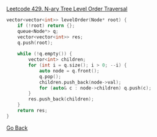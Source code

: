 [Leetcode 429. N-ary Tree Level Order Traversal](https://leetcode.com/problems/n-ary-tree-level-order-traversal/)

```cpp
vector<vector<int>> levelOrder(Node* root) {
    if (!root) return {};
    queue<Node*> q;
    vector<vector<int>> res;
    q.push(root);
    
    while (!q.empty()) {
        vector<int> children;
        for (int i = q.size(); i > 0; --i) {
            auto node = q.front();
            q.pop();
            children.push_back(node->val);
            for (auto& c : node->children) q.push(c);
        }
        res.push_back(children);
    }
    return res;
}
```

[Go Back](tree/tree-traversal?id=exercises)
